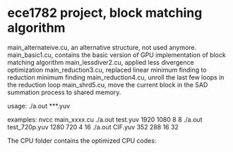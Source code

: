 # ece1782 project, block matching algorithm
main_alternateive.cu, an alternative structure, not used anymore.
main_basic1.cu, contains the basic version of GPU implementation of block matching algorithm
main_lessdiver2.cu, applied less divergence optimization
main_reduction3.cu, replaced linear minimum finding to reduction minimum finding
main_reduction4.cu, unroll the last few loops in the reduction loop
main_shrd5.cu, move the current block in the SAD summation process to shared memory.

usage: ./a.out ***.yuv <width> <height> <block size> <search range>
examples:
  nvcc main_xxxx.cu
  ./a.out test.yuv 1920 1080 8 8 
  ./a.out test_720p.yuv 1280 720 4 16
  ./a.out CIF.yuv 352 288 16 32 

The CPU folder contains the optimized CPU codes:

